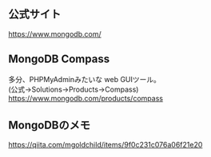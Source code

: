 ## 公式サイト
https://www.mongodb.com/

## MongoDB Compass
多分、PHPMyAdminみたいな web GUIツール。      
(公式→Solutions→Products→Compass)      
https://www.mongodb.com/products/compass


## MongoDBのメモ
https://qiita.com/mgoldchild/items/9f0c231c076a06f21e20
